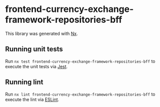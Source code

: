 # frontend-currency-exchange-framework-repositories-bff

This library was generated with [Nx](https://nx.dev).

## Running unit tests

Run `nx test frontend-currency-exchange-framework-repositories-bff` to execute the unit tests via [Jest](https://jestjs.io).

## Running lint

Run `nx lint frontend-currency-exchange-framework-repositories-bff` to execute the lint via [ESLint](https://eslint.org/).
